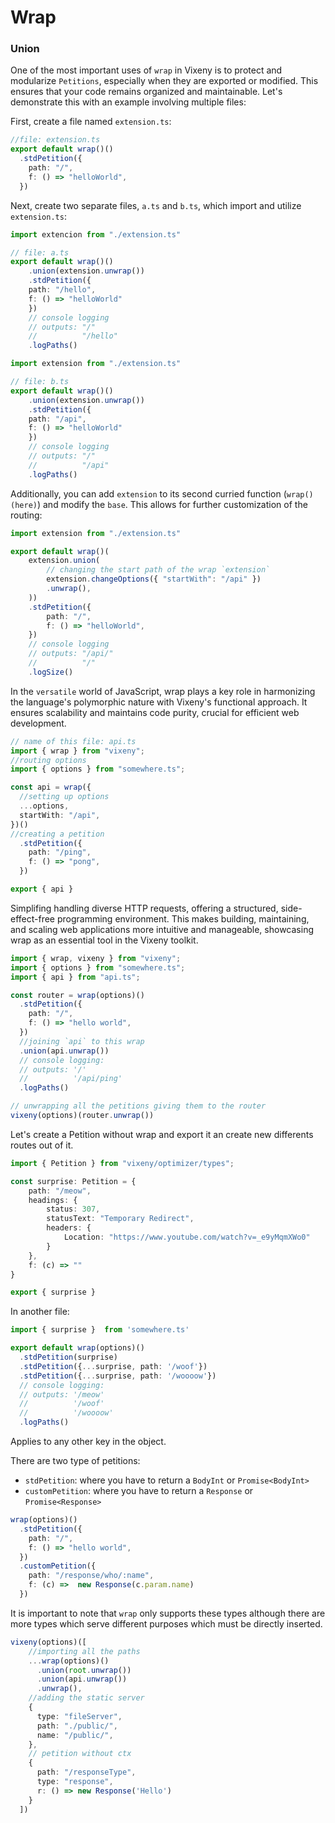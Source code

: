 <head>
    <link rel="stylesheet" href="/css/prism.css">
    <link rel="stylesheet" href="/css/main.css">
    <script src="/mjs/docs.mjs" type="module"></script>
</head>

# Wrap

### Union

One of the most important uses of `wrap` in Vixeny is to protect and modularize `Petitions`, especially when they are exported or modified. This ensures that your code remains organized and maintainable. Let's demonstrate this with an example involving multiple files:

First, create a file named `extension.ts`:

```ts
//file: extension.ts
export default wrap()()
  .stdPetition({
    path: "/",
    f: () => "helloWorld",
  })
```

Next, create two separate files, `a.ts` and `b.ts`, which import and utilize `extension.ts`:

```ts
import extencion from "./extension.ts"

// file: a.ts
export default wrap()()
    .union(extension.unwrap())
    .stdPetition({
    path: "/hello",
    f: () => "helloWorld"
    })
    // console logging
    // outputs: "/"
    //          "/hello"
    .logPaths()

```

```ts
import extension from "./extension.ts"

// file: b.ts
export default wrap()()
    .union(extension.unwrap())
    .stdPetition({
    path: "/api",
    f: () => "helloWorld"
    })
    // console logging
    // outputs: "/"
    //          "/api"
    .logPaths()
```
Additionally, you can add `extension` to its second curried function (`wrap()(here)`) and modify the `base`. This allows for further customization of the routing:

```ts
import extension from "./extension.ts"

export default wrap()(
    extension.union(
        // changing the start path of the wrap `extension`
        extension.changeOptions({ "startWith": "/api" })
        .unwrap(),
    ))
    .stdPetition({
        path: "/",
        f: () => "helloWorld",
    })
    // console logging
    // outputs: "/api/"
    //          "/"
    .logSize()
```
<Heading title="Introduction to wrap" size="2" />

In the `versatile` world of JavaScript, wrap plays a key role in harmonizing the language's polymorphic nature with Vixeny's functional approach. It ensures scalability and maintains code purity, crucial for efficient web development.

```ts
// name of this file: api.ts
import { wrap } from "vixeny";
//routing options
import { options } from "somewhere.ts"; 

const api = wrap({
  //setting up options
  ...options,
  startWith: "/api",
})()
//creating a petition
  .stdPetition({
    path: "/ping",
    f: () => "pong",
  })

export { api }
```

Simplifing handling diverse HTTP requests, offering a structured, side-effect-free programming environment. This makes building, maintaining, and scaling web applications more intuitive and manageable, showcasing wrap as an essential tool in the Vixeny toolkit.

```ts
import { wrap, vixeny } from "vixeny";
import { options } from "somewhere.ts"; 
import { api } from "api.ts"; 

const router = wrap(options)()
  .stdPetition({
    path: "/",
    f: () => "hello world",
  })
  //joining `api` to this wrap
  .union(api.unwrap())
  // console logging:
  // outputs: '/'
  //          '/api/ping'
  .logPaths()

// unwrapping all the petitions giving them to the router
vixeny(options)(router.unwrap())
```
<Heading title="Working with petitions" size="2" />

Let's create a Petition without wrap and export it an create new differents routes out of it.

```ts
import { Petition } from "vixeny/optimizer/types";

const surprise: Petition = {
    path: "/meow",
    headings: {
        status: 307,
        statusText: "Temporary Redirect",
        headers: {
            Location: "https://www.youtube.com/watch?v=_e9yMqmXWo0"
        }
    },
    f: (c) => ""
}

export { surprise }
```
In another file:

```ts
import { surprise }  from 'somewhere.ts'

export default wrap(options)()
  .stdPetition(surprise)
  .stdPetition({...surprise, path: '/woof'})
  .stdPetition({...surprise, path: '/woooow'})
  // console logging:
  // outputs: '/meow'
  //          '/woof'
  //          '/woooow'
  .logPaths()
```

Applies to any other key in the object.

<Heading title="Petitions types in wrap" size="2" />

 There are two type of petitions:
  - `stdPetition`: where you have to return a `BodyInt` or `Promise<BodyInt>`
  - `customPetition`: where you have to return a `Response` or `Promise<Response>`

```ts
wrap(options)()
  .stdPetition({
    path: "/",
    f: () => "hello world",
  })
  .customPetition({
    path: "/response/who/:name",
    f: (c) =>  new Response(c.param.name)
  })
```

It is important to note that `wrap` only supports these types although there are more types which serve different purposes which must be directly inserted.

```ts
vixeny(options)([
    //importing all the paths
    ...wrap(options)()
      .union(root.unwrap())
      .union(api.unwrap())
      .unwrap(),
    //adding the static server
    {
      type: "fileServer",
      path: "./public/",
      name: "/public/",
    },
    // petition without ctx
    {
      path: "/responseType",
      type: "response",
      r: () => new Response('Hello')
    }
  ])
```